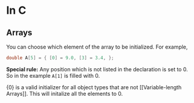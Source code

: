 # In C
## Arrays
You can choose which element of the array to be initialized. For example,
```c
double A[5] = { [0] = 9.0, [3] = 3.4, };
```
**Special rule:** Any position which is not listed in the declaration is set to 0. So in the example `A[1]`  is filled with 0.

{0} is a valid initializer for all object types that are not [[Variable-length Arrays]]. This will initalize all the elements to 0.